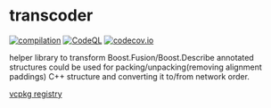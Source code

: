 # transcoder
[![compilation](https://github.com/serge-klim/transcoder/actions/workflows/cmake-multi-platform.yml/badge.svg?branch=main)](https://github.com/serge-klim/transcoder/actions/workflows/cmake-multi-platform.yml)
[![CodeQL](https://github.com/serge-klim/transcoder/actions/workflows/codeql.yml/badge.svg?branch=main)](https://github.com/serge-klim/transcoder/actions/workflows/codeql.yml)
[![codecov.io](https://codecov.io/gh/serge-klim/transcoder/branch/main/graph/badge.svg)](https://codecov.io/gh/serge-klim/transcoder)

helper library to transform Boost.Fusion/Boost.Describe annotated structures
could be used for packing/unpacking(removing alignment paddings) C++ structure and converting it to/from network order.

[vcpkg registry](https://github.com/serge-klim/pkgs)